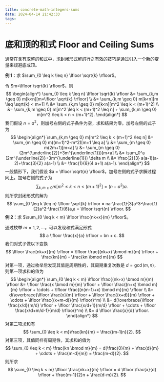 ```yaml
---
title: concrete-math-integers-sums
date: 2024-04-14 21:42:33
tags:
---
```


# 底和顶的和式 Floor and Ceiling Sums

通常在含有取整的和式中，求封闭形式解的行之有效的技巧是通过引入一个新的变量来规避底或顶。

**例 1**：求 $\sum_{0 \leq k \leq n} \lfloor \sqrt{k} \rfloor$。

令 $m=\lfloor \sqrt{k} \rfloor$，则
$$
\begin{align*}
\sum_{0 \leq k \leq n} \lfloor \sqrt{k} \rfloor &= \sum_{k,m \geq 0} m[k<n][m=\lfloor \sqrt{k} \rfloor] \\
&= \sum_{k,m \geq 0} m[k<n][m \leq \sqrt{k} < m+1] \\
&= \sum_{k,m \geq 0} m[k<n][m^2 \leq k < (m+1)^2] \\
&= \sum_{k,m \geq 0} m[m^2 \leq k < (m+1)^2 \leq n] +
\sum_{k,m \geq 0} m[m^2 \leq k < n < (m+1)^2].
\end{align*}
$$
我们假设 $n=a^2$，则加号右侧的式子条件为空，求和结果为零。加号左侧的式子为
$$
\begin{align*}
\sum_{k,m \geq 0} m[m^2 \leq k < (m+1)^2 \leq n] &= \sum_{m \geq 0} m((m+1)^2-m^2)[m+1 \leq a] \\
&= \sum_{m \geq 0} m(2m+1)[m<a] \\
&= \sum_{m \geq 0} (2m^{\underline{2}}+3m^{\underline{1}})[m<a] \\
&= \sum_0^a (2m^{\underline{2}}+3m^{\underline{1}}) \delta m \\
&= \frac{2}{3} a(a-1)(a-2)+\frac{3}{2} a(a-1) \\
&= \frac{1}{6}(4 a+1) a(a-1).
\end{align*}
$$
一般情形下，我们假设 $a = \lfloor \sqrt{n} \rfloor$，加号左侧的式子求解过程同上。加号右侧的式子为
$$
\sum_{k,m \geq 0} m[m^2 \leq k < n < (m+1)^2] = (n-a^2)a.
$$
则所求封闭形式的解为
$$
\sum_{0 \leq k \leq n} \lfloor \sqrt{k} \rfloor = na-\frac{1}{3}a^3-\frac{1}{2}a^2-\frac{1}{6}a,a = \lfloor \sqrt{n} \rfloor.
$$
**例 2**：求 $\sum_{0 \leq k < m} \lfloor \frac{nk+x}{m} \rfloor$。

通过枚举 $m=1,2,\dots$，可以发现和式满足形式
$$
a \lfloor \frac{x}{a} \rfloor + bn + c.
$$
我们对式子做以下变换
$$
\lfloor \frac{nk+x}{m} \rfloor = \lfloor \frac{(nk+x) \bmod m}{m} \rfloor + \frac{kn}{m} - \frac{kn \bmod m}{m}
$$
对第一项，通过枚举后发现其值是周期性的，其周期重复次数是 $d=\gcd(m,n)$，则第一项求和的值为
$$
\begin{align*}
\sum_{0 \leq k < m} \lfloor \frac{(nk+x) \bmod m}{m} \rfloor &= \lfloor \frac{x \bmod m}{m} \rfloor + \lfloor \frac{(n+x) \bmod m}{m} \rfloor + \cdots + \lfloor \frac{(n(m-1)+x) \bmod m}{m} \rfloor \\
&= d(\overbrace{\lfloor \frac{x}{m} \rfloor + \lfloor \frac{(x+d)}{m} \rfloor + \cdots + \lfloor \frac{(x+m-d)}{m} \rfloor}^m) \\
&= d(\overbrace{\lfloor \frac{x/d}{m/d} \rfloor + \lfloor \frac{x/d+1}{m/d} \rfloor + \cdots + \lfloor \frac{x/d+m/d-1}{m/d} \rfloor}^m) \\
&= d \lfloor \frac{x}{d} \rfloor.
\end{align*}
$$
对第二项求和有
$$
\sum_{0 \leq k < m}\frac{kn}{m} = \frac{(m-1)n}{2}.
$$
对第三项，其值同样有周期性，其求和的值为
$$
\sum_{0 \leq k < m} \frac{kn \bmod m}{m} = d(\frac{0}{m} + \frac{d}{m} + \cdots + \frac{m-d}{m}) = \frac{m-d}{2}.
$$
则所求
$$
\sum_{0 \leq k < m} \lfloor \frac{nk+x}{m} \rfloor = d \lfloor \frac{x}{d} \rfloor + \frac{m-1}{2}n + \frac{d-m}{2}.
$$
